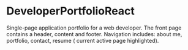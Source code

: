 # DeveloperPortfolioReact
Single-page application portfolio for a web developer. The front page contains a header, content and footer. Navigation includes: about me, portfolio, contact, resume ( current active page highlighted). 
